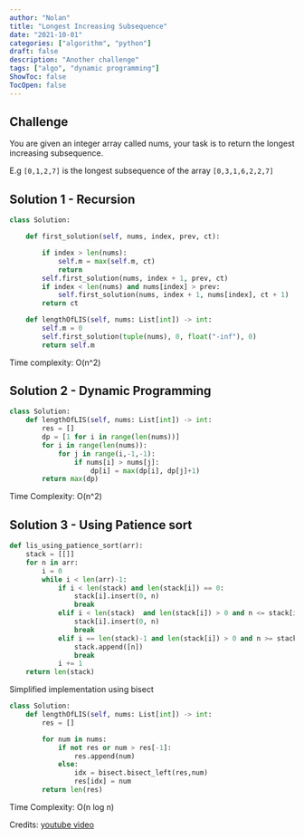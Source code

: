```yaml
---
author: "Nolan"
title: "Longest Increasing Subsequence"
date: "2021-10-01"
categories: ["algorithm", "python"]
draft: false
description: "Another challenge"
tags: ["algo", "dynamic programming"]
ShowToc: false
TocOpen: false
---
```


## Challenge

You are given an integer array called nums, your task is to return the longest increasing subsequence.

E.g
`[0,1,2,7]` is the longest subsequence of the array `[0,3,1,6,2,2,7]`
## Solution 1 - Recursion


```py
class Solution:

    def first_solution(self, nums, index, prev, ct):

        if index > len(nums):
            self.m = max(self.m, ct)
            return
        self.first_solution(nums, index + 1, prev, ct)
        if index < len(nums) and nums[index] > prev:
            self.first_solution(nums, index + 1, nums[index], ct + 1)
        return ct

    def lengthOfLIS(self, nums: List[int]) -> int:
        self.m = 0
        self.first_solution(tuple(nums), 0, float("-inf"), 0)
        return self.m
```

Time complexity: O(n^2)  


## Solution 2 - Dynamic Programming

```python
class Solution:
    def lengthOfLIS(self, nums: List[int]) -> int:
        res = []
        dp = [1 for i in range(len(nums))]
        for i in range(len(nums)):
            for j in range(i,-1,-1):
                if nums[i] > nums[j]:
                    dp[i] = max(dp[i], dp[j]+1)
        return max(dp)
```

Time Complexity: O(n^2)

## Solution 3 - Using Patience sort

```python
def lis_using_patience_sort(arr):
    stack = [[]]
    for n in arr:
        i = 0
        while i < len(arr)-1:
            if i < len(stack) and len(stack[i]) == 0:
                stack[i].insert(0, n)
                break
            elif i < len(stack)  and len(stack[i]) > 0 and n <= stack[i][0]:
                stack[i].insert(0, n)
                break
            elif i == len(stack)-1 and len(stack[i]) > 0 and n >= stack[i][0]:
                stack.append([n])
                break
            i += 1
    return len(stack)
```

Simplified implementation using bisect  

```python
class Solution:
    def lengthOfLIS(self, nums: List[int]) -> int:
        res = []

        for num in nums:
            if not res or num > res[-1]:
                res.append(num)
            else:
                idx = bisect.bisect_left(res,num)
                res[idx] = num
        return len(res)
```


Time Complexity: O(n log n)  

Credits: [youtube video](https://www.youtube.com/watch?v=22s1xxRvy28&ab_channel=StableSort)
